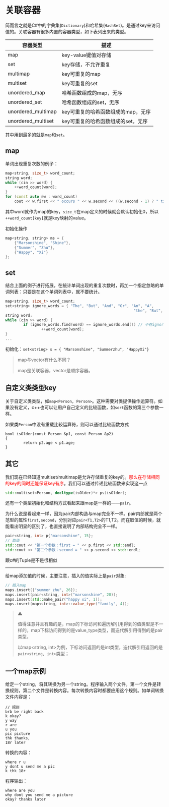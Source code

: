 # 关联容器

简而言之就是C#中的字典集(`Dictionary`)和哈希集(`HashSet`)。是通过key来访问值的。关联容器有很多内置的容器类型，如下表列出来的类型。

| 容器类型           | 描述                               |
| ------------------ | ---------------------------------- |
| map                | key-value键值对存储                |
| set                | key存储，不允许重复                |
| multimap           | key可重复的map                     |
| multiset           | key可重复的set                     |
| unordered_map      | 哈希函数组成的map，无序            |
| unordered_set      | 哈希函数组成的set，无序            |
| unordered_multimap | key可重复的哈希函数组成的map，无序 |
| unordered_multiset | key可重复的哈希函数组成的set，无序 |

其中用到最多的就是`map`和`set`。

## map

单词出现重复次数的例子：

```c++
map<string, size_t> word_count;
string word;
while (cin >> word) {
	++word_count[word];
}
for (const auto &w : word_count)
	cout << w.first << " occurs " << w.second << ((w.second - 1) ? " times" : " time") << endl;
```

其中word就作为map的key，`size_t`在map定义的时候就会默认初始化0，所以`++word_count[key]`就是key映射的value。

初始化操作

```c++
map<string, string> ms = {
    {"Marsonshine", "Shine"},
    {"Summer", "Zhu"},
    {"Happy", "Xi"}
};
```

## set

结合上面的例子进行拓展，在统计单词出现的重复次数时，再加一个指定忽略的单词列表：只要是在这个单词列表中，就不要统计。

```c++
map<string, size_t> word_count;
set<string> ignore_words = { "The", "But", "And", "Or", "An", "A", 
														 "the", "But", "and", "or", "an", "a"} // 当然我们也可以直接用标准函数tolower来达到忽略大小写的目的
string word;
while (cin >> word) {
		if (ignore_words.find(word) == ignore_words.end()) // 不在ignore_words中，则统计
				++word_count[word];
}
...
```

初始化：`set<string> s = { "Marsonshine", "Summerzhu", "HappyXi"}`
> map与vector有什么不同？
>
> map是关联容器，vector是顺序容器。

## 自定义类类型key

关于自定义类类型，如`map<Person, Person>`。这种需要对类提供操作运算符。如果没有定义，c++也可以让用户自己定义的比较函数，如`sort`函数的第三个参数一样。

如果类`Person`中没有重载比较运算符，则可以通过比较函数方式

```
bool isOlder(const Person &p1, const Person &p2)
{
		return p2.age < p1.age;
}
```

## 其它

我们现在已经知道multiset/multimap是允许存储重复的key的。<font color="red">那么在存储相同的key的同时还能保证key有序</font>。我们可以通过传递比较函数来实现这一点

```c++
std::multiset<Person, decltype(isOlder)*> ps(isOlder);
```

还有一个类型初始化和结构方式看起来跟map是一样的——`pair`。

为什么说是看起来一样，因为pair内部构造与map完全不一样。pair内部就是两个范型的属性`first,second`，分别对应`pair<T1,T2>`的T1,T2。而在取值的时候，就能看出明显的区别了，也直接说明了内部结构完全不一样。

```c++
pair<string, int> p{"marsonshine", 15};
// 取值
std::cout << "第一个参数：first = " << p.first << std::endl;
std::cout << "第二个参数：second = " << p.second << std::endl;
```

跟c#的Tuple<T>是不是很相似

------

给map添加值的时候，主要注意，插入的值实际上是`pair`对象:

```c++
// 插入map
maps.insert({"summer zhu", 26});
maps.insert(pair<string, int>("marsonshine", 28));
maps.insert(std::make_pair("happy xi", 1));
maps.insert(map<string, int>::value_type("family", 4));
```

> ⚠️
>
> 值得注意并且有趣的是，map的下标访问和遍历解引用得到的值类型是不一样的。map下标访问得到的是value_type类型，而迭代解引用得到的是pair类型。
>
> 以map<string, int>为例，下标访问返回的是int类型，迭代解引用返回的是`pair<string, int>`类型；

## 一个map示例

给定一个string，将其转换为另一个string。程序输入两个文件，第一个文件是转换规则，第二个文件是转换内容。每次转换内容时都要应用这个规则。如单词转换文件内容是：

```
// 规则
brb be right back
k okay?
y way
r are
u you
pic picture
thk thanks,
18r later
```

转换的内容：

```
where r u
y dont u send me a pic
k thk 18r
```

程序输出：

```
where are you
why dont you send me a picture
okay? thanks later
```

